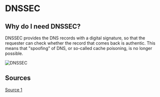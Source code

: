 # DNSSEC

## Why do I need DNSSEC?

DNSSEC provides the DNS records with a digital signature, so that the requester can check whether the record that comes back is authentic. This means that "spoofing" of DNS, or so-called cache poisoning, is no longer possible.

![DNSSEC](https://realhosting.nl/app/uploads/2018/06/DNS-Spoofing.jpg)

## Sources

[Source 1](https://realhosting.nl/helpdesk/wat-is-dnssec/)